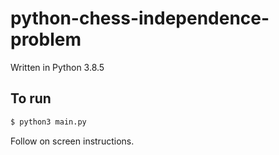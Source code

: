 # python-chess-independence-problem

Written in Python 3.8.5

## To run

```bash
$ python3 main.py
```

Follow on screen instructions.